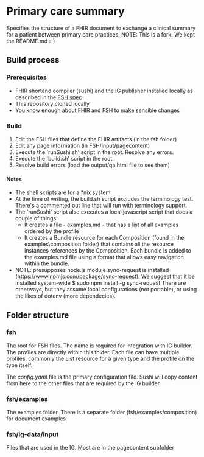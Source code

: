 # Primary care summary

Specifies the structure of a FHIR document to exchange a clinical summary for a patient between primary care practices.
NOTE: This is a fork. We kept the README.md :-)

## Build process

### Prerequisites
* FHIR shortand compiler (sushi) and the IG publisher installed locally as described in the [FSH spec](http://hl7.org/fhir/uv/shorthand/2020May/sushi.html#new-ig-publisher-integration-autobuild-configuration)
* This repository cloned locally
* You know enough about FHIR and FSH to make sensible changes

### Build
1. Edit the FSH files that define the FHIR artifacts (in the fsh folder)
2. Edit any page information (in FSH/input/pagecontent)
3. Execute the 'runSushi.sh' script in the root. Resolve any errors. 
4. Execute the 'build.sh' script in the root. 
5. Resolve build errors (load the output/qa.html file to see them)

#### Notes
* The shell scripts are for a *nix system. 
* At the time of writing, the build.sh script excludes the terminology test. There's a commented out line that will run with terminology support.
* The 'runSushi' script also executes a local javascript script that does a couple of things:
    * It creates a file - examples.md - that has a list of all examples ordered by the profile
    * It creates a Bundle resource for each Composition (found in the examples\composition folder) that contains all the resource instances references by the Composition. Each bundle is added to the examples.md file using a format that allows easy navigation within the bundle.
* NOTE: presupposes node.js module sync-request is installed (https://www.npmjs.com/package/sync-request). We suggest that it be installed system-wide 
    $ sudo npm install -g sync-request
    There are otherways, but they assume local configurations (not portable), or using the likes of dotenv (more dependecies).  



## Folder structure

### fsh			
The root for FSH files. The name is required for integration with IG builder. The profiles are directly within this folder. Each file can have multiple profiles, commonly the List resource for a given type and the profile on the type itself.

The *config.yaml* file is the primary configuration file. Sushi will copy content from here to the other files that are required by the IG builder.

### fsh/examples
The examples folder. There is a separate folder (fsh/examples/composition) for document examples

### fsh/ig-data/input
Files that are used in the IG. Most are in the pagecontent subfolder

